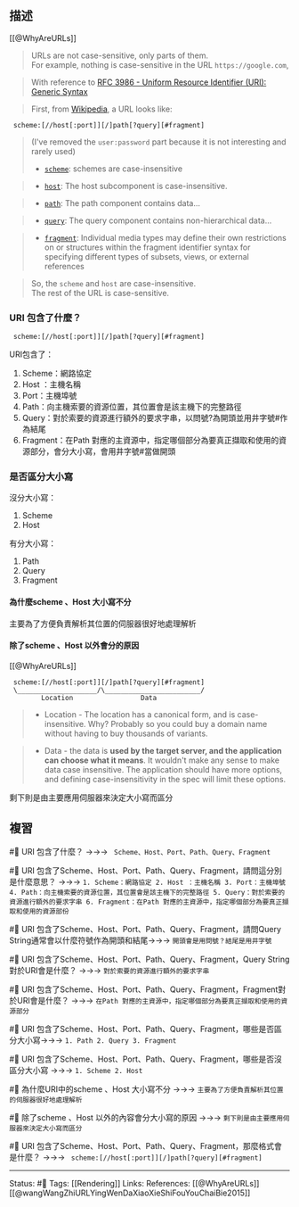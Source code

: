 ## 描述

[[@WhyAreURLs]]
> URLs are not case-sensitive, only parts of them.  
> For example, nothing is case-sensitive in the URL `https://google.com`,

> With reference to [RFC 3986 - Uniform Resource Identifier (URI): Generic Syntax](https://www.rfc-editor.org/rfc/rfc3986)

> First, from [Wikipedia](https://en.wikipedia.org/wiki/Uniform_Resource_Locator), a URL looks like:

```
 scheme:[//host[:port]][/]path[?query][#fragment]
```

> (I've removed the `user:password` part because it is not interesting and rarely used)
> -   [`scheme`](https://www.rfc-editor.org/rfc/rfc3986#section-3.1):
> schemes are case-insensitive

> -   [`host`](https://www.rfc-editor.org/rfc/rfc3986#section-3.2.2):
> The host subcomponent is case-insensitive.

> -   [`path`](https://www.rfc-editor.org/rfc/rfc3986#section-3.3):
> The path component contains data...

>-   [`query`](https://www.rfc-editor.org/rfc/rfc3986#section-3.4):
> The query component contains non-hierarchical data...

> -   [`fragment`](https://www.rfc-editor.org/rfc/rfc3986#section-3.5):
> Individual media types may define their own restrictions on or structures within the fragment identifier syntax for specifying different types of subsets, views, or external references

> So, the `scheme` and `host` are case-insensitive.  
> The rest of the URL is case-sensitive.


### URI 包含了什麼？

```
 scheme:[//host[:port]][/]path[?query][#fragment]
```

URI包含了：
1. Scheme：網路協定
2. Host ：主機名稱
3. Port：主機埠號
4. Path：向主機索要的資源位置，其位置會是該主機下的完整路徑
5. Query：對於索要的資源進行額外的要求字串，以問號\?為開頭並用井字號\#作為結尾
6. Fragment：在Path 對應的主資源中，指定哪個部分為要真正擷取和使用的資源部分，會分大小寫，會用井字號\#當做開頭


### 是否區分大小寫

沒分大小寫：
1. Scheme
2. Host

有分大小寫：
1. Path
2. Query
3. Fragment
  


#### 為什麼scheme 、Host 大小寫不分
主要為了方便負責解析其位置的伺服器很好地處理解析

#### 除了scheme 、Host 以外會分的原因

[[@WhyAreURLs]]
```
 scheme:[//host[:port]][/]path[?query][#fragment]
 \____________________/\________________________/
        Location                 Data
```

> -   Location - The location has a canonical form, and is case-insensitive. Why? Probably so you could buy a domain name without having to buy thousands of variants.
    
> -   Data - the data is **used by the target server, and the application can choose what it means**. It wouldn't make any sense to make data case insensitive. The application should have more options, and defining case-insensitivity in the spec will limit these options.

剩下則是由主要應用伺服器來決定大小寫而區分




## 複習

#🧠 URI 包含了什麼？ ->->-> ` Scheme、Host、Port、Path、Query、Fragment`
<!--SR:!2023-12-06,85,210-->

#🧠 URI 包含了Scheme、Host、Port、Path、Query、Fragment，請問這分別是什麼意思？ ->->-> `1. Scheme：網路協定 2. Host ：主機名稱 3. Port：主機埠號 4. Path：向主機索要的資源位置，其位置會是該主機下的完整路徑 5. Query：對於索要的資源進行額外的要求字串 6. Fragment：在Path 對應的主資源中，指定哪個部分為要真正擷取和使用的資源部份`
<!--SR:!2024-05-10,318,250-->


#🧠 URI 包含了Scheme、Host、Port、Path、Query、Fragment，請問Query String通常會以什麼符號作為開頭和結尾->->-> `開頭會是用問號？結尾是用井字號`
<!--SR:!2023-09-24,191,250-->

#🧠 URI 包含了Scheme、Host、Port、Path、Query、Fragment，Query String對於URI會是什麼？ ->->-> `對於索要的資源進行額外的要求字串`
<!--SR:!2024-05-29,265,230-->

#🧠 URI 包含了Scheme、Host、Port、Path、Query、Fragment，Fragment對於URI會是什麼？ ->->-> `在Path 對應的主資源中，指定哪個部分為要真正擷取和使用的資源部分`
<!--SR:!2023-09-27,194,250-->

#🧠 URI 包含了Scheme、Host、Port、Path、Query、Fragment，哪些是否區分大小寫->->-> `1. Path 2. Query 3. Fragment`
<!--SR:!2024-12-01,451,250-->


#🧠 URI 包含了Scheme、Host、Port、Path、Query、Fragment，哪些是否沒區分大小寫 ->->-> `1. Scheme 2. Host`
<!--SR:!2025-01-06,472,250-->

#🧠 為什麼URI中的scheme 、Host 大小寫不分 ->->-> `主要為了方便負責解析其位置的伺服器很好地處理解析`
<!--SR:!2024-05-31,333,250-->


#🧠 除了scheme 、Host 以外的內容會分大小寫的原因 ->->-> `剩下則是由主要應用伺服器來決定大小寫而區分`
<!--SR:!2024-10-03,411,250-->

#🧠 URI 包含了Scheme、Host、Port、Path、Query、Fragment，那麼格式會是什麼？ ->->-> ` scheme:[//host[:port]][/]path[?query][#fragment]`
<!--SR:!2024-09-29,411,250-->


---
Status: #🌱 
Tags:
[[Rendering]]
Links:
References:
[[@WhyAreURLs]]
[[@wangWangZhiURLYingWenDaXiaoXieShiFouYouChaiBie2015]]